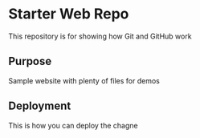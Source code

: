 # Starter Web Repo

This repository is for showing how Git and GitHub work

## Purpose

Sample website with plenty of files for demos

## Deployment
This is how you can deploy the chagne